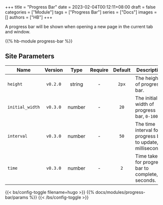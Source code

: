 +++
title = "Progress Bar"
date = 2023-02-04T00:12:11+08:00
draft = false
categories = ["Module"]
tags = ["Progress Bar"]
series = ["Docs"]
images = []
authors = ["HB"]
+++

A progress bar will be shown when opening a new page in the current tab and window.

<!--more-->

{{% hb-module progress-bar %}}

## Site Parameters

| Name            | Version  |  Type  | Require | Default | Description                                                    |
| --------------- | :------: | :----: | :-----: | :-----: | -------------------------------------------------------------- |
| `height`        | `v0.2.0` | string |    -    |  `2px`  | The height of progress bar.                                    |
| `initial_width` | `v0.3.0` | number |    -    |  `20`   | The initial width of progress bar, `0-100`.                    |
| `interval`      | `v0.3.0` | number |    -    |  `50`   | The time interval for progress bar to update, in milliseconds. |
| `time`          | `v0.3.0` | number |    -    |   `2`   | Time taken for progress bar to complete, in seconds.           |

{{< bs/config-toggle filename=hugo >}}
{{% docs/modules/progress-bar/params %}}
{{< /bs/config-toggle >}}
